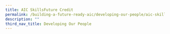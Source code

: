 ```yaml
---
title: AIC SkillsFuture Credit
permalink: /building-a-future-ready-aic/developing-our-people/aic-skillsfuture-credit/
description: ""
third_nav_title: Developing Our People
---
```

